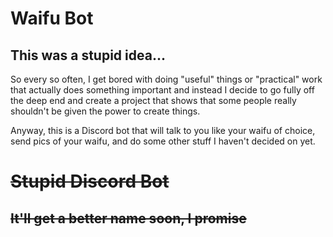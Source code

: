 # Waifu Bot
## This was a stupid idea...

So every so often, I get bored with doing "useful" things or "practical" work that actually does something important and instead I decide to go fully off the deep end and create a project that shows that some people really shouldn't be given the power to create things.

Anyway, this is a Discord bot that will talk to you like your waifu of choice, send pics of your waifu, and do some other stuff I haven't decided on yet.

# ~~Stupid Discord Bot~~

## ~~It'll get a better name soon, I promise~~
